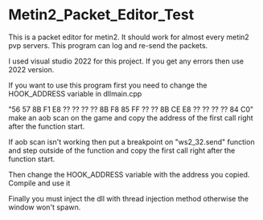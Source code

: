 # Metin2_Packet_Editor_Test


This is a packet editor for metin2. It should work for almost every metin2 pvp servers. This program can log and re-send the packets.

I used visual studio 2022 for this project. If you get any errors then use 2022 version.

If you want to use this program first you need to change the HOOK_ADDRESS variable in dllmain.cpp

"56 57 8B F1 E8 ?? ?? ?? ?? 8B F8 85 FF ?? ?? 8B CE E8 ?? ?? ?? ?? 84 C0"  make an aob scan on the game and copy the address of the first call right after the function start.

If aob scan isn't working then put a breakpoint on "ws2_32.send" function and step outside of the function and copy the first call right after the function start.


Then change the HOOK_ADDRESS variable with the address you copied. Compile and use it

Finally you must inject the dll with thread injection method otherwise the window won't spawn.
